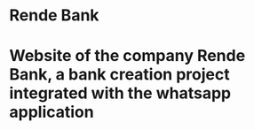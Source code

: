 # Rende Bank

# Website of the company Rende Bank, a bank creation project integrated with the whatsapp application